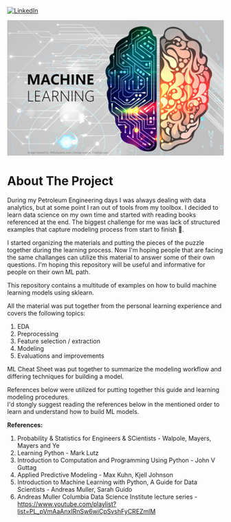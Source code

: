 <!-- PROJECT SHIELDS -->

[linkedin-shield]: https://img.shields.io/badge/-LinkedIn-black.svg?style=for-the-badge&logo=linkedin&colorB=555
[linkedin-url]: https://www.linkedin.com/in/george-matevosyants-621b9651/
[![LinkedIn][linkedin-shield]][linkedin-url]

<!-- PROJECT LOGO -->
![Image Test](images/ML.jpeg)

# About The Project
During my Petroleum Engineering days I was always dealing with data analytics, but at some point I ran out of tools from my toolbox.  I decided to learn data science on my own time and started with reading books referenced at the end.  The biggest challenge for me was lack of structured examples that capture modeling process from start to finish :raised_eyebrow:.

I started organizing the materials and putting the pieces of the puzzle together during the learning process.  Now I'm hoping people that are facing the same challanges can utilize this material to answer some of their own questions.  I'm hoping this repository will be useful and informative for people on their own ML path.

This repository contains a multitude of examples on how to build machine learning models using sklearn.

All the material was put together from the personal learning experience and covers the following topics:
1. EDA
2. Preprocessing
3. Feature selection / extraction
4. Modeling
5. Evaluations and improvements

ML Cheat Sheet was put together to summarize the modeling workflow and differing techniques for building a model.  

References below were utilized for putting together this guide and learning modeling procedures.  
I'd stongly suggest reading the references below in the mentioned order to learn and understand how to build ML models.

<b>References:</b>
1. Probability & Statistics for Engineers & SCientists - Walpole, Mayers, Mayers and Ye
2. Learning Python - Mark Lutz
3. Introduction to Computation and Programming Using Python - John V Guttag
4. Applied Predictive Modeling - Max Kuhn, Kjell Johnson
5. Introduction to Machine Learning with Python, A Guide for Data Scientists - Andreas Muller, Sarah Guido
6. Andreas Muller Columbia Data Science Institute lecture series - https://www.youtube.com/playlist?list=PL_pVmAaAnxIRnSw6wiCpSvshFyCREZmlM
